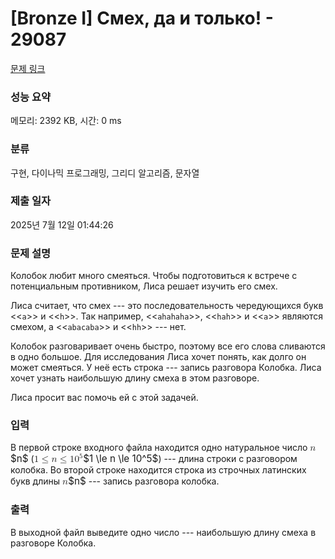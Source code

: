 # [Bronze I] Смех, да и только! - 29087 

[문제 링크](https://www.acmicpc.net/problem/29087) 

### 성능 요약

메모리: 2392 KB, 시간: 0 ms

### 분류

구현, 다이나믹 프로그래밍, 그리디 알고리즘, 문자열

### 제출 일자

2025년 7월 12일 01:44:26

### 문제 설명

<p>Колобок любит много смеяться. Чтобы подготовиться к встрече с потенциальным противником, Лиса решает изучить его смех. </p>

<p>Лиса считает, что смех  --- это последовательность чередующихся букв <<<code>a</code>>> и  <<<code>h</code>>>. Так например, <<<code>ahahaha</code>>>, <<<code>hah</code>>> и <<<code>a</code>>> являются смехом, а <<<code>abacaba</code>>> и <<<code>hh</code>>> --- нет.</p>

<p>Колобок разговаривает очень быстро, поэтому все его слова сливаются в одно большое. Для исследования Лиса хочет понять, как долго он может смеяться. У неё есть строка --- запись разговора Колобка. Лиса хочет узнать наибольшую длину смеха в этом разговоре.</p>

<p>Лиса просит вас помочь ей с этой задачей. </p>

### 입력 

 <p>В первой строке входного файла находится одно натуральное число <mjx-container class="MathJax" jax="CHTML" style="font-size: 109%; position: relative;"><mjx-math class="MJX-TEX" aria-hidden="true"><mjx-mi class="mjx-i"><mjx-c class="mjx-c1D45B TEX-I"></mjx-c></mjx-mi></mjx-math><mjx-assistive-mml unselectable="on" display="inline"><math xmlns="http://www.w3.org/1998/Math/MathML"><mi>n</mi></math></mjx-assistive-mml><span aria-hidden="true" class="no-mathjax mjx-copytext">$n$</span></mjx-container> (<mjx-container class="MathJax" jax="CHTML" style="font-size: 109%; position: relative;"><mjx-math class="MJX-TEX" aria-hidden="true"><mjx-mn class="mjx-n"><mjx-c class="mjx-c31"></mjx-c></mjx-mn><mjx-mo class="mjx-n" space="4"><mjx-c class="mjx-c2264"></mjx-c></mjx-mo><mjx-mi class="mjx-i" space="4"><mjx-c class="mjx-c1D45B TEX-I"></mjx-c></mjx-mi><mjx-mo class="mjx-n" space="4"><mjx-c class="mjx-c2264"></mjx-c></mjx-mo><mjx-msup space="4"><mjx-mn class="mjx-n"><mjx-c class="mjx-c31"></mjx-c><mjx-c class="mjx-c30"></mjx-c></mjx-mn><mjx-script style="vertical-align: 0.393em;"><mjx-mn class="mjx-n" size="s"><mjx-c class="mjx-c35"></mjx-c></mjx-mn></mjx-script></mjx-msup></mjx-math><mjx-assistive-mml unselectable="on" display="inline"><math xmlns="http://www.w3.org/1998/Math/MathML"><mn>1</mn><mo>≤</mo><mi>n</mi><mo>≤</mo><msup><mn>10</mn><mn>5</mn></msup></math></mjx-assistive-mml><span aria-hidden="true" class="no-mathjax mjx-copytext">$1 \le n \le 10^5$</span></mjx-container>) --- длина строки с разговором колобка. Во второй строке находится строка из строчных латинских букв длины <mjx-container class="MathJax" jax="CHTML" style="font-size: 109%; position: relative;"><mjx-math class="MJX-TEX" aria-hidden="true"><mjx-mi class="mjx-i"><mjx-c class="mjx-c1D45B TEX-I"></mjx-c></mjx-mi></mjx-math><mjx-assistive-mml unselectable="on" display="inline"><math xmlns="http://www.w3.org/1998/Math/MathML"><mi>n</mi></math></mjx-assistive-mml><span aria-hidden="true" class="no-mathjax mjx-copytext">$n$</span></mjx-container> --- запись разговора колобка.</p>

### 출력 

 <p>В выходной файл выведите одно число --- наибольшую длину смеха в разговоре Колобка.</p>

